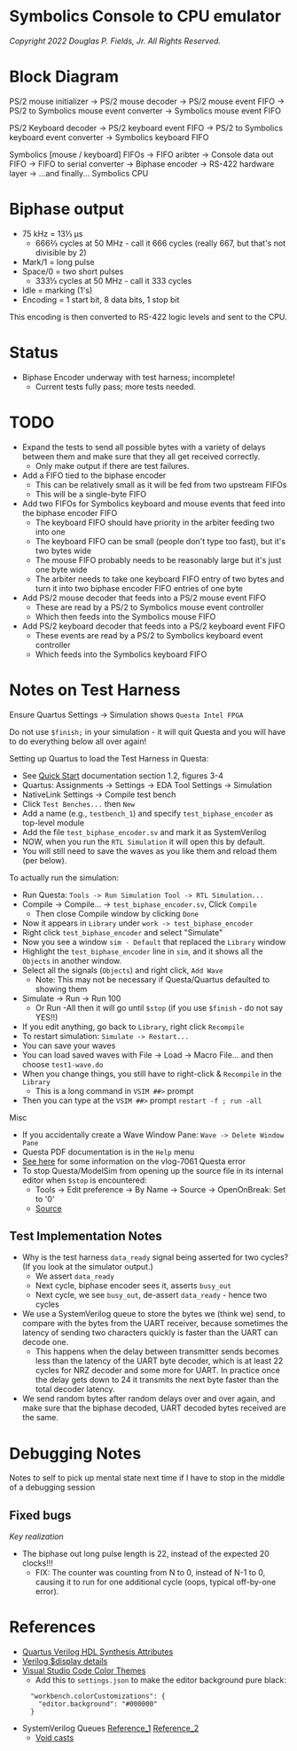 # Symbolics Console to CPU emulator

*Copyright 2022 Douglas P. Fields, Jr. All Rights Reserved.*

# Block Diagram

PS/2 mouse initializer -> PS/2 mouse decoder -> 
PS/2 mouse event FIFO -> PS/2 to Symbolics mouse event converter -> 
Symbolics mouse event FIFO

PS/2 Keyboard decoder -> PS/2 keyboard event FIFO -> 
PS/2 to Symbolics keyboard event converter -> Symbolics keyboard FIFO

Symbolics [mouse / keyboard] FIFOs -> FIFO aribter ->
Console data out FIFO -> FIFO to serial converter -> Biphase encoder ->
RS-422 hardware layer -> ...and finally... Symbolics CPU

# Biphase output

* 75 kHz = 13⅓ µs
  * 666⅔ cycles at 50 MHz - call it 666 cycles (really 667, but that's not divisible by 2)
* Mark/1 = long pulse
* Space/0 = two short pulses
  * 333⅓ cycles at 50 MHz - call it 333 cycles
* Idle = marking (1's)
* Encoding = 1 start bit, 8 data bits, 1 stop bit

This encoding is then converted to RS-422 logic levels and sent to the CPU.

# Status

* Biphase Encoder underway with test harness; incomplete!
  * Current tests fully pass; more tests needed.

# TODO

* Expand the tests to send all possible bytes with a variety of delays between
  them and make sure that they all get received correctly.
  * Only make output if there are test failures.
* Add a FIFO tied to the biphase encoder
  * This can be relatively small as it will be fed from two upstream FIFOs
  * This will be a single-byte FIFO
* Add two FIFOs for Symbolics keyboard and mouse events that feed into the biphase encoder FIFO
  * The keyboard FIFO should have priority in the arbiter feeding two into one
  * The keyboard FIFO can be small (people don't type too fast), but it's two bytes wide
  * The mouse FIFO probably needs to be reasonably large but it's just one byte wide
  * The arbiter needs to take one keyboard FIFO entry of two bytes and turn it into
    two biphase encoder FIFO entries of one byte
* Add PS/2 mouse decoder that feeds into a PS/2 mouse event FIFO
  * These are read by a PS/2 to Symbolics mouse event controller
  * Which then feeds into the Symbolics mouse FIFO
* Add PS/2 keyboard decoder that feeds into a PS/2 keyboard event FIFO
  * These events are read by a PS/2 to Symbolics keyboard event controller
  * Which feeds into the Symbolics keyboard FIFO

# Notes on Test Harness

Ensure Quartus Settings -> Simulation shows `Questa Intel FPGA`

Do not use `$finish;` in your simulation - it will quit Questa
and you will have to do everything below all over again!

Setting up Quartus to load the Test Harness in Questa:
* See [Quick Start](https://www.intel.com/content/www/us/en/docs/programmable/703090/21-1/simulation-quick-start.html)
  documentation section 1.2, figures 3-4
* Quartus: Assignments -> Settings -> EDA Tool Settings -> Simulation
* NativeLink Settings -> Compile test bench
* Click `Test Benches...` then `New`
* Add a name (e.g., `testbench_1`) and specify `test_biphase_encoder` as top-level module
* Add the file `test_biphase_encoder.sv` and mark it as SystemVerilog
* NOW, when you run the `RTL Simulation` it will open this by default.
* You will still need to save the waves as you like them and reload them (per below).

To actually run the simulation:
* Run Questa: `Tools -> Run Simulation Tool -> RTL Simulation...`
* Compile -> Compile... -> `test_biphase_encoder.sv`, Click `Compile`
  * Then close Compile window by clicking `Done`
* Now it appears in `Library` under `work -> test_biphase_encoder`
* Right click `test_biphase_encoder` and select "Simulate"
* Now you see a window `sim - Default` that replaced the `Library` window
* Highlight the `test_biphase_encoder` line in `sim`, and it shows all the `Objects`
  in another window.
* Select all the signals (`Objects`) and right click, `Add Wave`
  * Note: This may not be necessary if Questa/Quartus defaulted to showing them
* Simulate -> Run -> Run 100
  * Or Run -All then it will go until `$stop` (if you use `$finish` - do not say YES!!)
* If you edit anything, go back to `Library`, right click `Recompile`
* To restart simulation: `Simulate -> Restart...`
* You can save your waves
* You can load saved waves with File -> Load -> Macro File... and then
  choose `test1-wave.do`
* When you change things, you still have to right-click & `Recompile` in the `Library`
  * This is a long command in `VSIM ##>` prompt
* Then you can type at the `VSIM ##>` prompt `restart -f ; run -all`

Misc
* If you accidentally create a Wave Window Pane: `Wave -> Delete Window Pane`
* Questa PDF documentation is in the `Help` menu
* [See here](https://verificationacademy.com/forums/systemverilog/error-suppressible-vlog-7061-alwaysff-modelsim) for some information on the vlog-7061 Questa error
* To stop Questa/ModelSim from opening up the source file in its internal editor
  when `$stop` is encountered:
  * Tools -> Edit preference -> By Name -> Source -> OpenOnBreak: Set to '0' 
  * [Source](https://www.edaboard.com/threads/modelsim-error-assertion-causes-file-to-open.246441/)

## Test Implementation Notes

* Why is the test harness `data_ready` signal being asserted for two cycles? (If you look
  at the simulator output.)
  * We assert `data_ready`
  * Next cycle, biphase encoder sees it, asserts `busy_out`
  * Next cycle, we see `busy_out`, de-assert `data_ready` - hence two cycles
* We use a SystemVerilog queue to store the bytes we (think we) send, to compare
  with the bytes from the UART receiver, because sometimes the latency of sending
  two characters quickly is faster than the UART can decode one.
  * This happens when the delay between transmitter sends becomes less
    than the latency of the UART byte decoder, which is at least 22
    cycles for NRZ decoder and some more for UART. In practice once
    the delay gets down to 24 it transmits the next byte faster than the
    total decoder latency.
* We send random bytes after random delays over and over again, and make sure
  that the biphase decoded, UART decoded bytes received are the same.


# Debugging Notes

Notes to self to pick up mental state next time if I have to stop
in the middle of a debugging session

## Fixed bugs

*Key realization*
* The biphase out long pulse length is 22, instead of the expected 20 clocks!!!
  * FIX: The counter was counting from N to 0, instead of N-1 to 0, causing it to
    run for one additional cycle (oops, typical off-by-one error).

# References

* [Quartus Verilog HDL Synthesis Attributes](https://www.intel.com/content/www/us/en/programmable/quartushelp/17.0/hdl/vlog/vlog_file_dir.htm)
* [Verilog $display details](https://www.chipverify.com/verilog/verilog-display-tasks)
* [Visual Studio Code Color Themes](https://code.visualstudio.com/docs/getstarted/themes)
  * Add this to `settings.json` to make the editor background pure black:
  ```
    "workbench.colorCustomizations": {
      "editor.background": "#000000"
    }
  ```
* SystemVerilog Queues 
  [Reference_1](https://www.chipverify.com/systemverilog/systemverilog-queues)
  [Reference_2](https://verificationguide.com/systemverilog/systemverilog-queue/)
  * [Void casts](https://verificationacademy.com/forums/systemverilog/treating-stand-alone-use-function-implicit-void-cast)